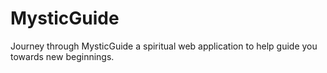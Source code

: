 # MysticGuide
Journey through MysticGuide a spiritual web application to help guide you towards new beginnings.
